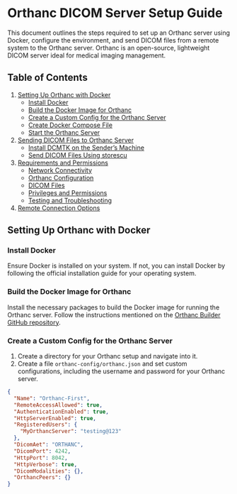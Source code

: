 # Orthanc DICOM Server Setup Guide

This document outlines the steps required to set up an Orthanc server using Docker, configure the environment, and send DICOM files from a remote system to the Orthanc server. Orthanc is an open-source, lightweight DICOM server ideal for medical imaging management.

## Table of Contents

1. [Setting Up Orthanc with Docker](#setting-up-orthanc-with-docker)
    - [Install Docker](#install-docker)
    - [Build the Docker Image for Orthanc](#build-the-docker-image-for-orthanc)
    - [Create a Custom Config for the Orthanc Server](#create-a-custom-config-for-the-orthanc-server)
    - [Create Docker Compose File](#create-docker-compose-file)
    - [Start the Orthanc Server](#start-the-orthanc-server)
2. [Sending DICOM Files to Orthanc Server](#sending-dicom-files-to-orthanc-server)
    - [Install DCMTK on the Sender’s Machine](#install-dcmtk-on-the-senders-machine)
    - [Send DICOM Files Using storescu](#send-dicom-files-using-storescu)
3. [Requirements and Permissions](#requirements-and-permissions)
    - [Network Connectivity](#network-connectivity)
    - [Orthanc Configuration](#orthanc-configuration)
    - [DICOM Files](#dicom-files)
    - [Privileges and Permissions](#privileges-and-permissions)
    - [Testing and Troubleshooting](#testing-and-troubleshooting)
4. [Remote Connection Options](#remote-connection-options)

## Setting Up Orthanc with Docker

### Install Docker

Ensure Docker is installed on your system. If not, you can install Docker by following the official installation guide for your operating system.

### Build the Docker Image for Orthanc

Install the necessary packages to build the Docker image for running the Orthanc server. Follow the instructions mentioned on the [Orthanc Builder GitHub repository](https://github.com/orthanc-server/orthanc-builder).

### Create a Custom Config for the Orthanc Server

1. Create a directory for your Orthanc setup and navigate into it.
2. Create a file `orthanc-config/orthanc.json` and set custom configurations, including the username and password for your Orthanc server.

```json
{
  "Name": "Orthanc-First",
  "RemoteAccessAllowed": true,
  "AuthenticationEnabled": true,
  "HttpServerEnabled": true,
  "RegisteredUsers": {
    "MyOrthancServer": "testing@123"
  },
  "DicomAet": "ORTHANC",
  "DicomPort": 4242,
  "HttpPort": 8042,
  "HttpVerbose": true,
  "DicomModalities": {},
  "OrthancPeers": {}
}
